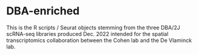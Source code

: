 # DBA-enriched

This is the R scripts / Seurat objects stemming from the three DBA/2J scRNA-seq libraries produced Dec. 2022 intended for the spatial transcriptomics collaboration between the Cohen lab and the De Vlaminck lab.
